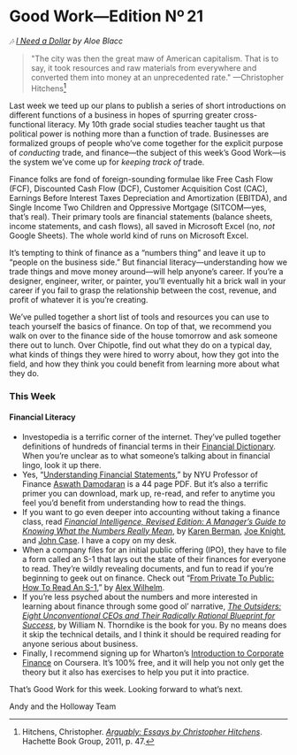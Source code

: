 # Good Work—Edition Nº 21

*🎶
[ I Need a Dollar](https://open.spotify.com/track/19KlLuxA7AxvQpoQYx7zhG?si=6c7O7-0EReCkj17wrYkk1A) by
Aloe Blacc*

> "The city was then the great maw of American capitalism.
That is to say, it took resources and raw materials from everywhere and converted them
into money at an unprecedented rate."
—Christopher Hitchens[^1]

Last week we teed up our plans to publish a series of short introductions on different
functions of a business in hopes of spurring greater cross-functional literacy.
My 10th grade social studies teacher taught us that political power is nothing more than a
function of trade.
Businesses are formalized groups of people who’ve come together for the explicit purpose
of *conducting* trade, and finance—the subject of this week’s Good Work—is the system
we’ve come up for *keeping track of* trade.

Finance folks are fond of foreign-sounding formulae like Free Cash Flow (FCF), Discounted
Cash Flow (DCF), Customer Acquisition Cost (CAC), Earnings Before Interest Taxes
Depreciation and Amortization (EBITDA), and Single Income Two Children and Oppressive
Mortgage (SITCOM—yes, that’s real).
Their primary tools are financial statements (balance sheets, income statements, and cash
flows), all saved in Microsoft Excel (no, *not* Google Sheets).
The whole world kind of runs on Microsoft Excel.

It’s tempting to think of finance as a “numbers thing” and leave it up to “people on the
business side.”
But financial literacy—understanding how we trade things and move money around—will help
anyone’s career.
If you’re a designer, engineer, writer, or painter, you’ll eventually hit a brick wall in
your career if you fail to grasp the relationship between the cost, revenue, and profit of
whatever it is you’re creating.

We’ve pulled together a short list of tools and resources you can use to teach yourself
the basics of finance.
On top of that, we recommend you walk on over to the finance side of the house tomorrow
and ask someone there out to lunch.
Over Chipotle, find out what they do on a typical day, what kinds of things they were
hired to worry about, how they got into the field, and how they think you could benefit
from learning more about what they do.

### This Week

#### Financial Literacy

- Investopedia is a terrific corner of the internet.
  They’ve pulled together definitions of hundreds of financial terms in their
  [Financial Dictionary](https://www.investopedia.com/dictionary/). When you’re unclear as to
  what someone’s talking about in financial lingo, look it up there.
- Yes,
  “[Understanding Financial Statements](http://people.stern.nyu.edu/adamodar/pdfiles/valn2ed/ch3.pdf),”
  by NYU Professor of Finance [Aswath Damodaran](https://twitter.com/AswathDamodaran) is a 44
  page PDF. But it’s also a terrific primer you can download, mark up, re-read, and refer to
  anytime you feel you’d benefit from understanding how to read the things.
- If you want to go even deeper into accounting without taking a finance class, read
  [*Financial Intelligence, Revised Edition: A Manager’s Guide to Knowing What the Numbers Really Mean*](https://www.amazon.com/Financial-Intelligence-Revised-Managers-Knowing/dp/1422144119),
  by [Karen Berman](https://financialintelligencebook.com/the-authors/karen-berman/),
  [Joe Knight](https://financialintelligencebook.com/the-authors/joe-knight/), and
  [John Case](https://financialintelligencebook.com/the-authors/john-case/). I have a copy on my
  desk.
- When a company files for an initial public offering (IPO), they have to file a form called
  an S-1 that lays out the state of their finances for everyone to read.
  They’re wildly revealing documents, and fun to read if you’re beginning to geek out on
  finance. Check out
  “[From Private To Public: How To Read An S-1](https://news.crunchbase.com/news/how-to-read-an-s1/),”
  by [Alex Wilhelm](https://twitter.com/alex).
- If you’re less psyched about the numbers and more interested in learning about finance
  through some good ol’ narrative,
  [*The Outsiders: Eight Unconventional CEOs and Their Radically Rational Blueprint for Success*](https://www.amazon.com/Outsiders-Unconventional-Radically-Rational-Blueprint/dp/1422162672),
  by William N. Thorndike is the book for you.
  By no means does it skip the technical details, and I think it should be required reading
  for anyone serious about business.
- Finally, I recommend signing up for Wharton’s
  [Introduction to Corporate Finance](https://www.coursera.org/learn/wharton-finance) on
  Coursera. It’s 100% free, and it will help you not only get the theory but it also has
  exercises to help you put it into practice.

That’s Good Work for this week.
Looking forward to what’s next.

Andy and the Holloway Team

[^1]: Hitchens, Christopher. [*Arguably: Essays by Christopher Hitchens*](https://www.amazon.com/Arguably-Essays-Christopher-Hitchens-ebook/dp/B004QZ9PLK). Hachette Book Group, 2011, p. 47.
